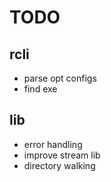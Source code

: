 # TODO
## rcli
* parse opt configs
* find exe
## lib
* error handling
* improve stream lib
* directory walking
